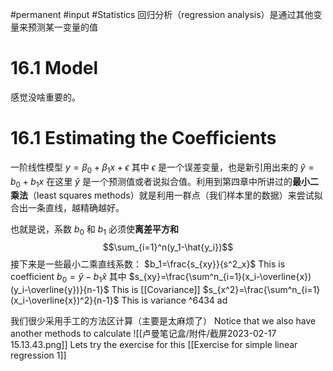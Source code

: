 #permanent #input #Statistics 
回归分析（regression analysis）是通过其他变量来预测某一变量的值

# 16.1 Model
感觉没啥重要的。

# 16.1 Estimating the Coefficients
一阶线性模型 $y=\beta_0+\beta_1x+\epsilon$
其中 $\epsilon$ 是一个误差变量，也是新引用出来的
$\widehat{y}=b_0+b_1x$
在这里 $\hat{y}$ 是一个预测值或者说拟合值。利用到第四章中所讲过的**最小二乘法**（least squares methods）就是利用一群点（我们样本里的数据）来尝试拟合出一条直线，越精确越好。

也就是说，系数 $b_0$ 和 $b_1$ 必须使**离差平方和**
$$\sum_{i=1}^n(y_1-\hat{y_i})$$
接下来是一些最小二乘直线系数：
$b_1=\frac{s_{xy}}{s^2_x}$ This is coefficient
$b_0=\hat{y}-b_1\hat{x}$
其中
$s_{xy}=\frac{\sum^n_{i=1}(x_i-\overline{x})(y_i-\overline{y})}{n-1}$  This is [[Covariance]]
$s_{x^2}=\frac{\sum^n_{i=1}(x_i-\overline{x})^2}{n-1}$  This is variance ^6434 ad

我们很少采用手工的方法区计算（主要是太麻烦了）
Notice that we also have another methods to calculate
![[卢曼笔记盒/附件/截屏2023-02-17 15.13.43.png]]
Lets try the exercise for this
[[Exercise for simple linear regression 1]]
